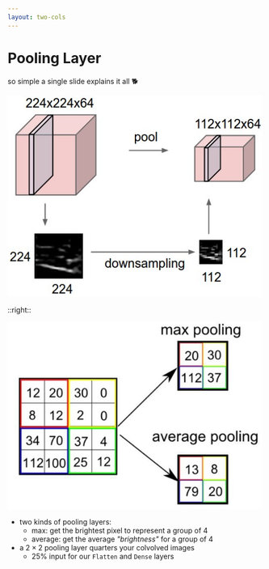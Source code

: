 ```yaml
---
layout: two-cols
---
```


# Pooling Layer

so simple a single slide explains it all 🐕

<img alt="pool" src="/images/pool.jpg" />

::right::

<img alt="pool" src="/images/max-avg-pool.png" />

- two kinds of pooling layers:
  - max: get the brightest pixel to represent a group of 4
  - average: get the average _"brightness"_ for a group of 4
- a $2 \times 2$ pooling layer quarters your colvolved images
  - 25% input for our `Flatten` and `Dense` layers